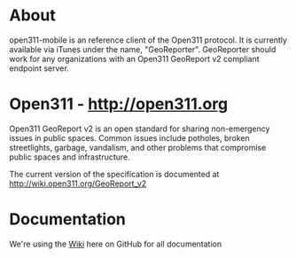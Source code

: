 # About
open311-mobile is an reference client of the Open311 protocol.  It is currently available via iTunes under the name, "GeoReporter".  GeoReporter should work for any organizations with an Open311 GeoReport v2 compliant endpoint server.

# Open311 - http://open311.org
Open311 GeoReport v2 is an open standard for sharing non-emergency issues in public spaces.  Common issues include potholes, broken streetlights, garbage, vandalism, and other problems that compromise public spaces and infrastructure.

The current version of the specification is documented at http://wiki.open311.org/GeoReport_v2

# Documentation
We're using the [Wiki](https://github.com/City-of-Bloomington/open311-android/wiki) here on GitHub for all documentation